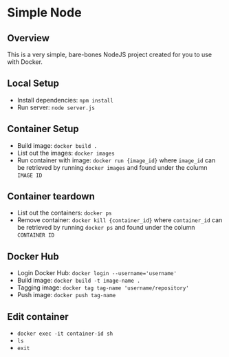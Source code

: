 # Simple Node

## Overview

This is a very simple, bare-bones NodeJS project created for you to use with Docker.

## Local Setup

- Install dependencies: `npm install`
- Run server: `node server.js`

## Container Setup

- Build image: `docker build .`
- List out the images: `docker images`
- Run container with image: `docker run {image_id}` where `image_id` can be retrieved by running `docker images` and found under the column `IMAGE ID`

## Container teardown

- List out the containers: `docker ps`
- Remove container: `docker kill {container_id}` where `container_id` can be retrieved by running `docker ps` and found under the column `CONTAINER ID`

## Docker Hub

- Login Docker Hub: `docker login --username='username'`
- Build image: `docker build -t image-name .`
- Tagging image: `docker tag tag-name 'username/repository'`
- Push image: `docker push tag-name`

## Edit container

- `docker exec -it container-id sh`
- `ls`
- `exit`
